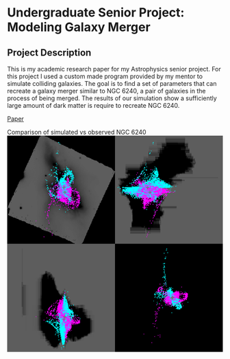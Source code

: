 # Undergraduate Senior Project: Modeling Galaxy Merger

## Project Description
This is my academic research paper for my Astrophysics senior project. For this project I used a custom made program provided by my mentor to simulate colliding galaxies. The goal is to find a set of parameters that can recreate a galaxy merger similar to NGC 6240, a pair of galaxies in the process of being merged. The results of our simulation show a sufficiently large amount of dark matter is require to recreate NGC 6240. 

[Paper](https://github.com/RK0Gamer/Personal-Projects/blob/main/Undergrad%20Senior%20Project%20Modeling%20Galaxy%20Merger/Morphological%20Modeling%20of%20NGC%206240.pdf)

Comparison of simulated vs observed NGC 6240
![Image for simulation](image/r003.png)

